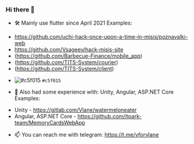 ### Hi there 👋


- 🛠️ Mainly use flutter since April 2021
Examples:
* https://github.com/uchi-hack-once-upon-a-time-in-misis/poznavalki-web
* https://github.com/Vsageev/hack-misis-site
* (https://github.com/Barbecue-Finance/mobile_app)
* (https://github.com/TITS-System/courier)
* (https://github.com/TITS-System/client)

- ![#c5f015](https://via.placeholder.com/15/c5f015/000000?text=+) `#c5f015`

- 🧪 Also had some experience with: Unity, Angular, ASP.NET Core
Examples:
* Unity - https://gitlab.com/Vlane/watermeloneater
* Angular, ASP.NET Core - https://github.com/itpark-team/MemoryCardsWebApp

- 📫 You can reach me with telegram: https://t.me/vforvlane

